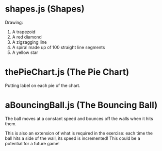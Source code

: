 # shapes.js (Shapes)
Drawing:
1. A trapezoid
1. A red diamond
1. A zigzagging line
1. A spiral made up of 100 straight line segments
1. A yellow star

# thePieChart.js (The Pie Chart)
Putting label on each pie of the chart.

# aBouncingBall.js (The Bouncing Ball)
The ball moves at a constant speed and bounces off the walls when it hits them.

This is also an extension of what is required in the exercise: each time the ball
hits a side of the wall, its speed is incremented! This could be a potential
for a future game!
